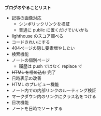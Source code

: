 **ブログのやることリスト**

- 記事の画像対応
  - シンボリックリンクを検証
  - 普通に public に置くだけでいいかも
- lighthouse のスコア調べる
- コードきれいにする
- 404ページの隠し要素増やしたい
- 検索機能
- ノートの個別ページ
  - 履歴は push ではなく replace で 
- ~~HTML を埋め込む~~ 完了
- 日時表示の改善
- HTML のプレビュー機能
- ノート内での内部リンクのルーティング検証
- マークダウン内のリンクにクラス名をつける
- 目次機能
- ノートを日時でソートする

